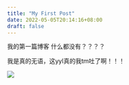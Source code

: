 ```yaml
---
title: "My First Post"
date: 2022-05-05T20:14:16+08:00
draft: false
---
```


我的第一篇博客
什么都没有？？？？

我是真的无语，这yyl真的我tm吐了啊！！！

![](1.jpg)